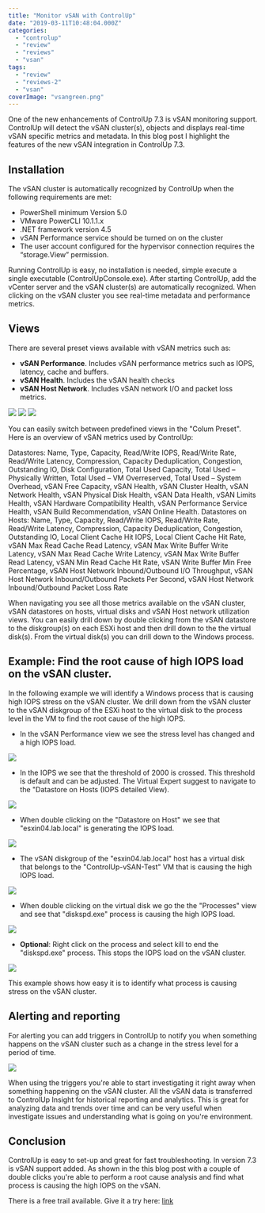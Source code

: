 ```yaml
---
title: "Monitor vSAN with ControlUp"
date: "2019-03-11T10:48:04.000Z"
categories: 
  - "controlup"
  - "review"
  - "reviews"
  - "vsan"
tags: 
  - "review"
  - "reviews-2"
  - "vsan"
coverImage: "vsangreen.png"
---
```


One of the new enhancements of ControlUp 7.3 is vSAN monitoring support. ControlUp will detect the vSAN cluster(s), objects and displays real-time vSAN specific metrics and metadata. In this blog post I highlight the features of the new vSAN integration in ControlUp 7.3.

## **Installation**

The vSAN cluster is automatically recognized by ControlUp when the following requirements are met:

- PowerShell minimum Version 5.0
- VMware PowerCLI 10.1.1.x
- .NET framework version 4.5
- vSAN Performance service should be turned on on the cluster
- The user account configured for the hypervisor connection requires the “storage.View” permission.

Running ControlUp is easy, no installation is needed, simple execute a single executable (ControlUpConsole.exe). After starting ControlUp, add the vCenter server and the vSAN cluster(s) are automatically recognized. When clicking on the vSAN cluster you see real-time metadata and performance metrics.

## **Views**

There are several preset views available with vSAN metrics such as:

- **vSAN Performance**. Includes vSAN performance metrics such as IOPS, latency, cache and buffers.
- **vSAN Health**. Includes the vSAN health checks
- **vSAN Host Network**. Includes vSAN network I/O and packet loss metrics.

[![](images/health-300x168.png)](https://www.ivobeerens.nl/wp-content/uploads/2019/03/health.png) [![](images/vSAN-Host-Network-300x169.png)](https://www.ivobeerens.nl/wp-content/uploads/2019/03/vSAN-Host-Network.png) [![](images/vsangreen-300x168.png)](https://www.ivobeerens.nl/wp-content/uploads/2019/03/vsangreen.png)

You can easily switch between predefined views in the "Colum Preset". Here is an overview of vSAN metrics used by ControlUp:

Datastores: Name, Type, Capacity, Read/Write IOPS, Read/Write Rate, Read/Write Latency, Compression, Capacity Deduplication, Congestion, Outstanding IO, Disk Configuration, Total Used Capacity, Total Used – Physically Written, Total Used – VM Overreserved, Total Used – System Overhead, vSAN Free Capacity, vSAN Health, vSAN Cluster Health, vSAN Network Health, vSAN Physical Disk Health, vSAN Data Health, vSAN Limits Health, vSAN Hardware Compatibility Health, vSAN Performance Service Health, vSAN Build Recommendation, vSAN Online Health.
Datastores on Hosts: Name, Type, Capacity, Read/Write IOPS, Read/Write Rate, Read/Write Latency, Compression, Capacity Deduplication, Congestion, Outstanding IO, Local Client Cache Hit IOPS, Local Client Cache Hit Rate, vSAN Max Read Cache Read Latency, vSAN Max Write Buffer Write Latency, vSAN Max Read Cache Write Latency, vSAN Max Write Buffer Read Latency, vSAN Min Read Cache Hit Rate, vSAN Write Buffer Min Free Percentage, vSAN Host Network Inbound/Outbound I/O Throughput, vSAN Host Network Inbound/Outbound Packets Per Second, vSAN Host Network Inbound/Outbound Packet Loss Rate

When navigating you see all those metrics available on the vSAN cluster, vSAN datastores on hosts, virtual disks and vSAN Host network utilization views. You can easily drill down by double clicking from the vSAN datastore to the diskgroup(s) on each ESXi host and then drill down to the the virtual disk(s). From the virtual disk(s) you can drill down to the Windows process.

## **Example: Find the root cause of high IOPS load on the vSAN cluster.**

In the following example we will identify a Windows process that is causing high IOPS stress on the vSAN cluster. We drill down from the vSAN cluster to the vSAN diskgroup of the ESXi host to the virtual disk to the process level in the VM to find the root cause of the high IOPS.

- In the vSAN Performance view we see the stress level has changed and a high IOPS load.

[![](images/1-300x169.png)](https://www.ivobeerens.nl/wp-content/uploads/2019/03/1.png)

- In the IOPS we see that the threshold of 2000 is crossed. This threshold is default and can be adjusted. The Virtual Expert suggest to navigate to the "Datastore on Hosts (IOPS detailed View).

[![](images/2a-300x169.png)](https://www.ivobeerens.nl/wp-content/uploads/2019/03/2a.png)

- When double clicking on the "Datastore on Host" we see that "esxin04.lab.local" is generating the IOPS load.

[![](images/3a-300x169.png)](https://www.ivobeerens.nl/wp-content/uploads/2019/03/3a.png)

- The vSAN diskgroup of the "esxin04.lab.local" host has a virtual disk that belongs to the "ControlUp-vSAN-Test" VM that is causing the high IOPS load.

[![](images/4-1-300x169.png)](https://www.ivobeerens.nl/wp-content/uploads/2019/03/4-1.png)

- When double clicking on the virtual disk we go the the "Processes" view and see that "diskspd.exe" process is causing the high IOPS load.

[![](images/6-300x168.png)](https://www.ivobeerens.nl/wp-content/uploads/2019/03/6.png)

- **Optional**: Right click on the process and select kill to end the "diskspd.exe" process. This stops the IOPS load on the vSAN cluster.

[![](images/kill-300x149.png)](https://www.ivobeerens.nl/wp-content/uploads/2019/03/kill.png)

This example shows how easy it is to identify what process is causing stress on the vSAN cluster.

## **Alerting and reporting**

For alerting you can add triggers in ControlUp to notify you when something happens on the vSAN cluster such as a change in the stress level for a period of time.

[![](images/vsantrigger-300x199.png)](https://www.ivobeerens.nl/wp-content/uploads/2019/03/vsantrigger.png)

When using the triggers you're able to start investigating it right away when something happening on the vSAN cluster. All the vSAN data is transferred to ControlUp Insight for historical reporting and analytics. This is great for analyzing data and trends over time and can be very useful when investigate issues and understanding what is going on you're environment.

## **Conclusion**

ControlUp is easy to set-up and great for fast troubleshooting. In version 7.3 is vSAN support added. As shown in the this blog post with a couple of double clicks you're able to perform a root cause analysis and find what process is causing the high IOPS on the vSAN.

There is a free trail available. Give it a try here: [link](https://www.controlup.com/)
